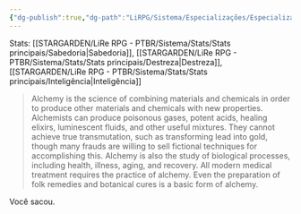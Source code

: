 ```yaml
---
{"dg-publish":true,"dg-path":"LiRPG/Sistema/Especializações/Especializações existentes/Alquimia.md","permalink":"/li-rpg/sistema/especializacoes/especializacoes-existentes/alquimia/","created":"2025-01-11T22:49:55.493-03:00","updated":"2025-01-12T02:34:05.860-03:00"}
---
```



Stats: [[STARGARDEN/LiRe RPG - PTBR/Sistema/Stats/Stats principais/Sabedoria\|Sabedoria]], [[STARGARDEN/LiRe RPG - PTBR/Sistema/Stats/Stats principais/Destreza\|Destreza]], [[STARGARDEN/LiRe RPG - PTBR/Sistema/Stats/Stats principais/Inteligência\|Inteligência]]

> Alchemy is the science of combining materials and chemicals in order to produce other materials and chemicals with new properties. Alchemists can produce poisonous gases, potent acids, healing elixirs, luminescent fluids, and other useful mixtures. They cannot achieve true transmutation, such as transforming lead into gold, though many frauds are willing to sell fictional techniques for accomplishing this. Alchemy is also the study of biological processes, including health, illness, aging, and recovery. All modern medical treatment requires the practice of alchemy. Even the preparation of folk remedies and botanical cures is a basic form of alchemy.

Você sacou.
